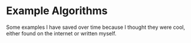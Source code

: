 # Example Algorithms

Some examples I have saved over time because I thought they were cool, either found on the internet or written myself.
